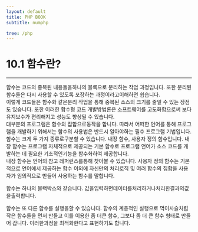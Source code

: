 ```yaml
---
layout: default
title: PHP BOOK
subtitle: numphp

tree: /php
---
```


# 10.1 함수란?
---

함수는 코드의 중복된 내용들을하나의 블록으로 분리하는 작업 과정입니다. 또한 분리된 함수들은 다시 사용할 수 있도록 포장하는 과정이라고이해하면 쉽습니다.  
이렇게 코드들은 함수화 같은분리 작업을 통해 중복된 소스의 크기를 줄일 수 있는 장점도 있습니다. 또한 이러한 함수형 코드 개발방법론은 소프트웨어를 고도화함으로써 보다 유지보수가 편리해지고 성능도 향상될 수 있습니다.  
대부분의 프로그램은 함수의 집합으로동작을 합니다. 따라서 어떠한 언어를 통해 프로그램을 개발하기 위해서는 함수의 사용법은 반드시 알아야하는 필수 프로그램 기법입니다.  
함수는 크게 두 가지 종류로구분할 수 있습니다. 내장 함수, 사용자 정의 함수입니다. 내장 함수는 프로그램 자체적으로 제공되는 기본 함수로 프로그램 언어가 소스 코드를 개발하는 데 필요한 기초적인기능을 함수화하여 제공합니다.  
내장 함수는 언어의 참고 레퍼런스를통해 찾아볼 수 있습니다. 사용자 정의 함수는 기본적으로 언어에서 제공하는 함수 이외에 자신만의 처리로직 및 여러 함수의 집합을 사용자가 임의적으로 만들어 사용하는 함수를 말합니다.

함수는 하나의 블랙박스와 같습니다. 값을입력하면데이터를처리하거나처리한결과의값을출력합니다. 

함수는 또 다른 함수를 실행을할 수 있습니다. 함수의 계층적인 실행으로 먹이사슬처럼 작은 함수들을 먼저 만들고 이를 이용한 좀 더큰 함수, 그보다 좀 더 큰 함수 형태로 만들어 갑니다. 이러한과정을 최적화한다고 표현하기도 합니다.

